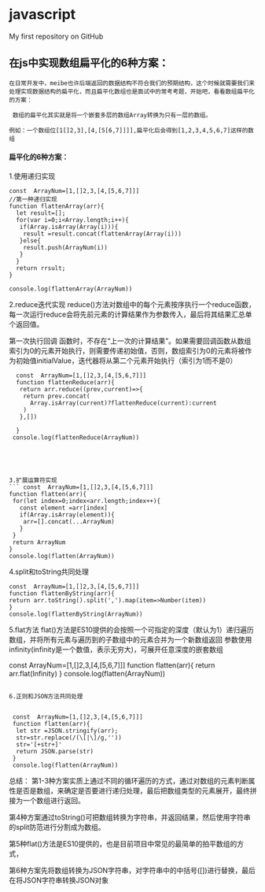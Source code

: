 # javascript
My first repository on GitHub



## 在js中实现数组扁平化的6种方案：

 ```
 在日常开发中，meibe也许后端返回的数据结构不符合我们的预期结构，这个时候就需要我们来处理实现数据结构的扁平化，而且扁平化数组也是面试中的常考考题，开始吧，看看数组扁平化的方案：
  
  数组的扁平化其实就是将一个嵌套多层的数组Array转换为只有一层的数组。
  ```
  ```
  例如：一个数组位[1[]2,3],[4,[5[6,7]]]],扁平化后会得到[1,2,3,4,5,6,7]这样的数组
  ```
  
   #### 扁平化的6种方案：
   
   
   1.使用递归实现 
   ```
   const  ArrayNum=[1,[]2,3,[4,[5,6,7]]]
   //第一种递归实现
   function flattenArray(arr){
     let result=[];
     for(var i=0;i<Array.length;i++){
      if(Array.isArray(Array(i))){
       result =result.concat(flattenArray(Array(i)))
      }else{
       result.push(ArrayNum(i))
      }
     }
     return rrsult;
   }
   
   console.log(flattenArray(ArrayNum))
   ```
   
   2.reduce迭代实现
   reduce()方法对数组中的每个元素按序执行一个reduce函数，每一次运行reduce会将先前元素的计算结果作为参数传入，最后将其结果汇总单个返回值。
   
   第一次执行回调 函数时，不存在“上一次的计算结果”。如果需要回调函数从数组索引为0的元素开始执行，则需要传递初始值，否则，数组索引为0的元素将被作为初始值initialValue，迭代器将从第二个元素开始执行（索引为1而不是0）
   
   ```
     const  ArrayNum=[1,[]2,3,[4,[5,6,7]]]
     function flattenReduce(arr){
      return arr.reduce((prev,current)=>{
       return prev.concat(
         Array.isArray(current)?flattenReduce(current):current
       )
      },[])
     
     }
    console.log(flattenReduce(ArrayNum))
    
    
    
  
    
   3.扩展运算符实现
   ``` const  ArrayNum=[1,[]2,3,[4,[5,6,7]]]
   function flatten(arr){
    for(let index=0;index<arr.length;index++){
      const element =arr[index]
      if(Array.isArray(element)){
       arr=[].concat(...ArrayNum)
      }
    }
    return ArrayNum
   }
   console.log(flatten(ArrayNum))
   ```
 
  
   4.split和toString共同处理
   ```
  const  ArrayNum=[1,[]2,3,[4,[5,6,7]]]
  function flattenByString(arr){
   return arr.toString().split(',').map(item=>Number(item))
  }
  console.log(flattenByString(ArrayNum))

   ```
   5.flat方法
   flat()方法是ES10提供的会按照一个可指定的深度（默认为1）递归遍历数组，并将所有元素与遍历到的子数组中的元素合并为一个新数组返回
   参数使用infinity(infinity是一个数值，表示无穷大)，可展开任意深度的嵌套数组
  
   const  ArrayNum=[1,[]2,3,[4,[5,6,7]]]
   function flatten(arr){
    return arr.flat(Infinity)
   }
  console.log(flatten(ArrayNum))
  ```
  
  6.正则和JSON方法共同处理
  
 
   const  ArrayNum=[1,[]2,3,[4,[5,6,7]]]
   function flatten(arr){
    let str =JSON.stringify(arr);
    str=str.replace(/(\[|\]/g,''))
    str='[+str+]'
    return JSON.parse(str)
   }
   console.log(flatten(ArrayNum))
  ```
   总结：
   第1-3种方案实质上通过不同的循环遍历的方式，通过对数组的元素判断属性是否是数组，来确定是否要进行递归处理，最后把数组类型的元素展开，最终拼接为一个数组进行返回。
   
   第4种方案通过toString()可把数组转换为字符串，并返回结果，然后使用字符串的split防范进行分割成为数组。
   
   第5种flat()方法是ES10提供的，也是目前项目中常见的最简单的拍平数组的方式，
   
   第6种方案先将数组转换为JSON字符串，对字符串中的中括号([])进行替换，最后在将JSON字符串转换JSON对象
  
  
